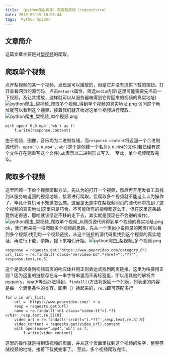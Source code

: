 ```yaml
---
title: （python爬虫练手）爬取梨视频（requests+re）
date: 2019-09-19 10:05:44
tags:  Python Spider
---
```


## 文章简介
这篇文章主要是对[梨视频](https://www.pearvideo.com/)的爬取。

## 爬取单个视频
点开梨视频的某一个视频，发现是可以播放的，但是它并没有提供下载的按钮。打开查看网页的源代码，点击`network`属性，筛选`media`内容(这里可能需要先点击一下视频，及让其播放，这样就可以从服务器端得到它传回来的视频的真实地址)![python爬虫_梨视频_爬取多个视频_得到单个视频的真实地址.png](https://i.loli.net/2019/09/19/1LPKoWnD93Hv5qm.png)
访问这个地址就可以看到这个视频，接着我们就开始对这单个视频进行爬取。![python爬虫_梨视频_单个视频.png](https://i.loli.net/2019/09/19/7gNGzQ2VyU4uhpr.png)
```
with open('0.0.mp4','wb') as f:
    f.write(response.content)
```
由于视频，图像，音乐均为二进制存储，而`response.content`将返回一个二进制源代码。`open('0.0.mp4','wb')`这个是创建一个名为`0.0.MP4`的文件(若已经有这个文件存在则重写这个文件),`wb`表示以二进制形式写入。
至此，单个视频爬取完毕。

## 爬取多个视频
这里回顾一下单个视频爬取方法，先认为的打开一个视频，然后再开用发者工具找到从服务端返回的视频地址，接着进行爬取。但爬取多个视频就不能这么认为操作了，毕竟计算机可不知道怎么搞。这里是无意中在梨视频网页的源代码中找到了这个视频的真实地址(这里只是巧合，不可能所有的视频都这么干，但在这里这条路竟然走得通，那咱就该坚定不移的走下去，其实就是我现在不会别的操作)。![python爬虫_梨视频_爬取单个视频_从网页源代码得到单个视频的真实地址.png](https://i.loli.net/2019/09/19/esQjSa7dHxWBEvy.png)
ok，我们再来捋一捋爬取多个视频的思路，先从一个类似小说目录的网页(可以看到多个视频)找到每一个视频链接，从这个链接的源代码里找到这个视频的真实地址，再进行下载，奈斯，接下来咱们开始。![python爬虫_梨视频_多个视频.png](https://i.loli.net/2019/09/19/SRJ6Ikpw2Qj3fez.png)
```
response = requests.get('https://www.pearvideo.com/category_8')
url_list = re.findall('class="vervideo-bd".*?href="(.*?)"', response.text,re.S)
```
这个是请求得到视频首页的响应体并用正则表达式找到网页链接。这里为啥要用正则？因为这里的链接存在与一串字符串里而不再标签里，所以用其他的解析库pyquery，xpath等没办法得到。`findall()`方法将返回一个列表，列表里的内容是每一个满足条件的类容，即用（）括起来的，`re.S`即可匹配多行
```
for u in url_list:
    url = 'https://www.pearvideo.com/' + u
    resp = requests.get(url)
    name = re.findall('<h1 class="video-tt">(.*?)</h1>',resp.text,re.S)[0]
    video_url = re.findall('srcUrl="(.*?)"',resp.text,re.S)[0]
    video_content = requests.get(video_url).content
    with open(name+".mp4",'wb') as f:
        f.write(video_content)
```
这里的操作就是得到该视频的页面，并从这个页面里找到这个视频的名字，整整存储视频的地址，接着下载就完事了。
至此，多个视频爬取完毕。